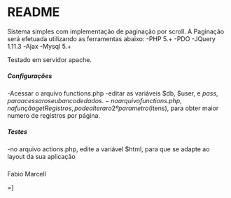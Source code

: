 ﻿# README #

Sistema simples com implementação de paginação por scroll.
A Paginação será efetuada utilizando as ferramentas abaixo:
-PHP 5.+
 -PDO
-JQuery 1.11.3
 -Ajax
-Mysql 5.+

Testado em servidor apache.

##### Configurações
-Acessar o arquivo functions.php
-editar as variáveis $db, $user, e $pass, para acessar o seu banco de dados.
-no arquivo functions.php, na função getRegistros, pode alterar o 2º parametro($itens), para obter maior numero de registros por página.

##### Testes
-no arquivo actions.php, edite a variável $html, para que se adapte ao layout da sua aplicação


#####
Fabio Marcell

=]